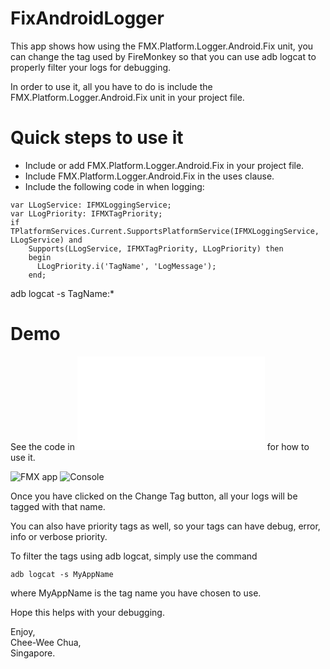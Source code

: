 # FixAndroidLogger

This app shows how using the FMX.Platform.Logger.Android.Fix unit, you can change the tag used by FireMonkey so that you can use adb logcat to properly filter your logs for debugging.

In order to use it, all you have to do is include the FMX.Platform.Logger.Android.Fix unit in your project file.

# Quick steps to use it
- Include or add FMX.Platform.Logger.Android.Fix in your project file.
- Include FMX.Platform.Logger.Android.Fix in the uses clause.
- Include the following code in when logging:
  
```Delphi
var LLogService: IFMXLoggingService;
var LLogPriority: IFMXTagPriority;
if TPlatformServices.Current.SupportsPlatformService(IFMXLoggingService, LLogService) and
    Supports(LLogService, IFMXTagPriority, LLogPriority) then 
    begin
      LLogPriority.i('TagName', 'LogMessage');
    end;
```

adb logcat -s TagName:*

# Demo

See the code in ![FixAndroudLoggerDemoImpl.pas](../master/FixAndroudLoggerDemoImpl.pas) for how to use it.

![FMX app](../master/images/ChangeTag2.png)
![Console](../master/images/console2.png)

Once you have clicked on the Change Tag button, all your logs will be tagged with that name.

You can also have priority tags as well, so your tags can have debug, error, info or verbose priority.

To filter the tags using adb logcat, simply use the command
```
adb logcat -s MyAppName
```

where MyAppName is the tag name you have chosen to use.

Hope this helps with your debugging.

Enjoy,  
Chee-Wee Chua,  
Singapore.  
